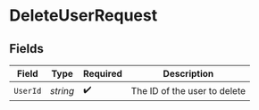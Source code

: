 # DeleteUserRequest


## Fields

| Field                        | Type                         | Required                     | Description                  |
| ---------------------------- | ---------------------------- | ---------------------------- | ---------------------------- |
| `UserId`                     | *string*                     | :heavy_check_mark:           | The ID of the user to delete |